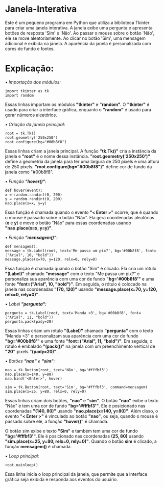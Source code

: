 # Janela-Interativa
Este é um pequeno programa em Python que utiliza a biblioteca Tkinter para criar uma janela interativa. A janela exibe uma pergunta e apresenta botões de resposta 'Sim' e 'Não'. Ao passar o mouse sobre o botão 'Não', ele se move aleatoriamente. Ao clicar no botão 'Sim', uma mensagem adicional é exibida na janela. A aparência da janela é personalizada com cores de fundo e fontes.

# Explicação:

• _Importação dos módulos:_

    import tkinter as tk
    import random
    
Essas linhas importam os módulos **"tkinter"** e **"random"**. O **"tkinter"** é usado para criar a interface gráfica, enquanto o **"random"** é usado para gerar números aleatórios.

• _Criação da janela principal:_

    root = tk.Tk()
    root.geometry('250x250')
    root.configure(bg="#00b8f8")

Essas linhas criam a janela principal. A função **"tk.Tk()"** cria a instância da janela e **"root"** é o nome dessa instância. **"root.geometry('250x250')"** define a geometria da janela para ter uma largura de 250 pixels e uma altura de 250 pixels. **"root.configure(bg="#00b8f8")"** define  cor de fundo da janela como "#00b8f8".

• _Função **"hover()"**:_

    def hover(event):
    x = random.randint(0, 200)
    y = random.randint(0, 200)
    nao.place(x=x, y=y)
    
    
Essa função é chamada quando o evento **"< Enter >"** ocorre, que é quando o mouse é passado sobre o botão "Não". Ela gera coordenadas aleatórias (**x** e **y**) e move o botão "Não" para essas coordenadas usando **"nao.place(x=x, y=y)"**.

• _Função **"mensagem()"**:_
  
    def mensagem():
    message = tk.Label(root, text='Me passa um pix?', bg='#00b8f8', font=("Arial", 10, "bold"))
    message.place(x=70, y=120, relx=0, rely=0)
    
Essa função é chamada quando o botão "Sim" é clicado. Ela cria um rótulo **"(Label)"** chamado **"message"** com o texto "Me passa um pix?" e personaliza sua aparência com uma cor de fundo **"bg='#00b8f8'"** e uma fonte **"font=("Arial", 10, "bold")"**. Em seguida, o rótulo é colocado na janela nas coordenadas **"(70, 120)"** usando **"message.place(x=70, y=120, relx=0, rely=0)"**.

• _Label **"pergunta":**_

    pergunta = tk.Label(root, text='Manda <3', bg='#00b8f8', font=("Arial", 11, "bold"))
    pergunta.pack(pady=20)
    
Essas linhas criam um rótulo **"(Label)"** chamado **"pergunta"** com o texto "Manda <3" e personalizam sua aparência com uma cor de fundo **"bg='#00b8f8'"** e uma fonte **"font=("Arial", 11, "bold")"**. Em seguida, o rótulo é embalado **"(pack())"** na janela com um preenchimento vertical de **"20"** pixels **"(pady=20)"**.

• _Botões **"nao"** e **"sim"**:_

    nao = tk.Button(root, text='Não', bg='#fffbf3')
    nao.place(x=140, y=80) 
    nao.bind('<Enter>', hover) 

    sim = tk.Button(root, text='Sim', bg='#fffbf3', command=mensagem)
    sim.place(x=25, y=80, relx=0, rely=0)

Essas linhas criam dois botões, **"nao"** e **"sim"**. O botão **"nao"** exibe o texto "Não" e tem uma cor de fundo **"bg='#fffbf3'"**. Ele é posicionado nas coordenadas **"(140, 80)"** usando **"nao.place(x=140, y=80)"**. Além disso, o evento **"< Enter >"** é vinculado ao botão **"nao"**, ou seja, quando o mouse é passado sobre ele, a função **"hover()"** é chamada.

O botão sim exibe o texto **"Sim"** e também tem uma cor de fundo **"bg='#fffbf3'".** Ele é posicionado nas coordenadas **(25, 80)** usando **"sim.place(x=25, y=80, relx=0, rely=0)"**. Quando o botão **sim** é clicado, a função **mensagem()** é chamada.

• _Loop principal:_

    root.mainloop()

Essa linha inicia o loop principal da janela, que permite que a interface gráfica seja exibida e responda aos eventos do usuário.



